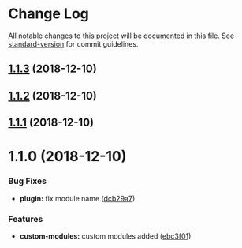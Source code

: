 # Change Log

All notable changes to this project will be documented in this file. See [standard-version](https://github.com/conventional-changelog/standard-version) for commit guidelines.

<a name="1.1.3"></a>
## [1.1.3](https://github.com/anteriovieira/nuxt-multianalytics/compare/v1.1.2...v1.1.3) (2018-12-10)



<a name="1.1.2"></a>
## [1.1.2](https://github.com/anteriovieira/nuxt-multianalytics/compare/v1.1.1...v1.1.2) (2018-12-10)



<a name="1.1.1"></a>
## [1.1.1](https://github.com/anteriovieira/nuxt-multianalytics/compare/v1.1.0...v1.1.1) (2018-12-10)



<a name="1.1.0"></a>
# 1.1.0 (2018-12-10)


### Bug Fixes

* **plugin:** fix module name ([dcb29a7](https://github.com/anteriovieira/nuxt-multianalytics/commit/dcb29a7))


### Features

* **custom-modules:** custom modules added ([ebc3f01](https://github.com/anteriovieira/nuxt-multianalytics/commit/ebc3f01))

